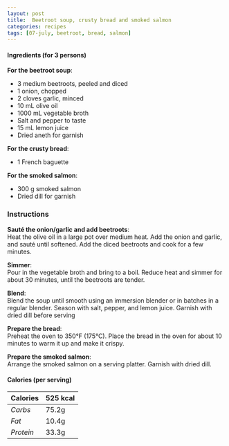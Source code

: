 ```yaml
---
layout: post
title:  Beetroot soup, crusty bread and smoked salmon
categories: recipes
tags: [07-july, beetroot, bread, salmon]
---
```


#### Ingredients (for 3 persons)

**For the beetroot soup**:
- 3 medium beetroots, peeled and diced
- 1 onion, chopped
- 2 cloves garlic, minced
- 10 mL olive oil
- 1000 mL vegetable broth
- Salt and pepper to taste
- 15 mL lemon juice
- Dried aneth for garnish

**For the crusty bread**:
- 1 French baguette

**For the smoked salmon**:
- 300 g smoked salmon
- Dried dill for garnish

### Instructions

**Sauté the onion/garlic and add beetroots**: <br/>
Heat the olive oil in a large pot over medium heat. Add the onion and garlic, and sauté until softened. Add the diced beetroots and cook for a few minutes.

**Simmer**: <br/>
Pour in the vegetable broth and bring to a boil. Reduce heat and simmer for about 30 minutes, until the beetroots are tender.

**Blend**: <br/>
Blend the soup until smooth using an immersion blender or in batches in a regular blender.
Season with salt, pepper, and lemon juice. Garnish with dried dill before serving

**Prepare the bread**: <br/>
Preheat the oven to 350°F (175°C). Place the bread in the oven for about 10 minutes to warm it up and make it crispy.

**Prepare the smoked salmon**: <br/>
Arrange the smoked salmon on a serving platter. Garnish with dried dill.

#### Calories (per serving)

| **Calories** | 525 kcal |
| ----------- | ----------- |
| *Carbs* | 75.2g |
| *Fat* | 10.4g |
| *Protein* | 33.3g |
